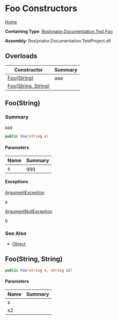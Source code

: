 # Foo Constructors

[Home](../../../../../README.md)

**Containing Type**: [Roslynator.Documentation.Test](../../README.md)\.[Foo](../README.md)

**Assembly**: Roslynator\.Documentation\.TestProject\.dll

## Overloads

| Constructor | Summary |
| ----------- | ------- |
| [Foo(String)](#Roslynator_Documentation_Test_Foo__ctor_System_String_) | aaa |
| [Foo(String, String)](#Roslynator_Documentation_Test_Foo__ctor_System_String_System_String_) | |

## Foo\(String\)<a name="Roslynator_Documentation_Test_Foo__ctor_System_String_"></a>

### Summary

aaa

```csharp
public Foo(string s)
```

#### Parameters

| Name | Summary |
| ---- | ------- |
| s | qqq |

#### Exceptions

[ArgumentException](https://docs.microsoft.com/en-us/dotnet/api/system.argumentexception)

a

[ArgumentNullException](https://docs.microsoft.com/en-us/dotnet/api/system.argumentnullexception)

b

### See Also

* [Object](https://docs.microsoft.com/en-us/dotnet/api/system.object)

## Foo\(String, String\)<a name="Roslynator_Documentation_Test_Foo__ctor_System_String_System_String_"></a>

```csharp
public Foo(string s, string s2)
```

#### Parameters

| Name | Summary |
| ---- | ------- |
| s | |
| s2 | |

